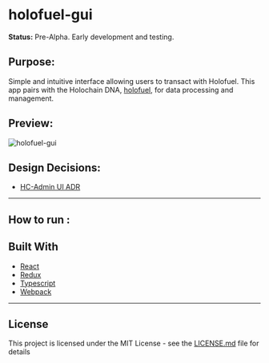 # holofuel-gui
**Status:** Pre-Alpha. Early development and testing.

## Purpose:
Simple and intuitive interface allowing users to transact with Holofuel.  This app pairs with the Holochain DNA, [holofuel](https://github.com/Holo-Host/holofuel), for data processing and management.

## Preview:
![holofuel-gui](#)

## Design Decisions:
* [HC-Admin UI ADR](https://hackmd.io/t7Y0H5eNQtycrsNyVRe3Ww?both)

---

## How to run :

## Built With
* [React](https://reactjs.org/)
* [Redux](https://redux.js.org/)
* [Typescript](https://www.typescriptlang.org/)
* [Webpack](https://webpack.js.org/)

---
## License
This project is licensed under the MIT License - see the [LICENSE.md](LICENSE.md) file for details
